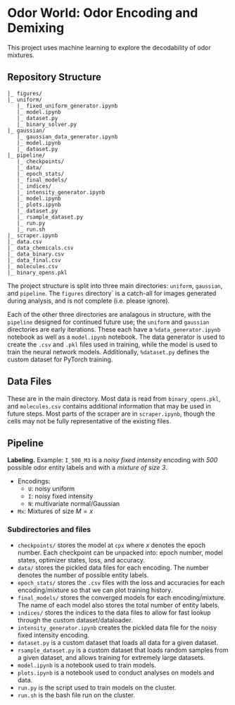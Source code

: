 # Odor World: Odor Encoding and Demixing

This project uses machine learning to explore the decodability of odor mixtures.

## Repository Structure

``` {}
|_ figures/
|_ uniform/
   |_ fixed_uniform_generator.ipynb
   |_ model.ipynb
   |_ dataset.py
   |_ binary_solver.py
|_ gaussian/
   |_ gaussian_data_generator.ipynb
   |_ model.ipynb
   |_ dataset.py
|_ pipeline/
   |_ checkpoints/
   |_ data/
   |_ epoch_stats/
   |_ final_models/
   |_ indices/
   |_ intensity_generator.ipynb
   |_ model.ipynb
   |_ plots.ipynb
   |_ dataset.py
   |_ rsample_dataset.py
   |_ run.py
   |_ run.sh
|_ scraper.ipynb
|_ data.csv
|_ data_chemicals.csv
|_ data_binary.csv
|_ data_final.csv
|_ molecules.csv
|_ binary_opens.pkl
```

The project structure is split into three main directories: `uniform`, `gaussian`, and `pipeline`. The `figures` directory` is a catch-all for images generated during analysis, and is not complete (i.e. please ignore).

Each of the other three directories are analagous in structure, with the `pipeline` designed for continued future use; the `uniform` and `gaussian` directories are early iterations. These each have a `%data_generator.ipynb` notebook as well as a `model.ipynb` notebook. The data generator is used to create the `.csv` and `.pkl` files used in training, while the model is used to train the neural network models. Additionally, `%dataset.py` defines the custom dataset for PyTorch training.

## Data Files

These are in the main directory. Most data is read from `binary_opens.pkl`, and `molecules.csv` contains additional information that may be used in future steps. Most parts of the scraper are in `scraper.ipynb`, though the cells may not be fully representative of the existing files.

## Pipeline

**Labeling.** Example: `I_500_M3` is a _noisy fixed intensity_ encoding with _500_ possible odor entity labels and with a _mixture of size 3_.

- Encodings:
  - `U`: noisy uniform
  - `I`: noisy fixed intensity
  - `N`: multivariate normal/Gaussian
- `Mx`: Mixtures of size $M=x$

### Subdirectories and files

- `checkpoints/` stores the model at `cpx` where $x$ denotes the epoch number. Each checkpoint can be unpacked into: epoch number, model states, optimizer states, loss, and accuracy.
- `data/` stores the pickled data files for each encoding. The number denotes the number of possible entity labels.
- `epoch_stats/` stores the `.csv` files with the loss and accuracies for each encoding/mixture so that we can plot training history.
- `final_models/` stores the converged models for each encoding/mixture. The name of each model also stores the total number of entity labels.
- `indices/` stores the indices to the data files to allow for fast lookup through the custom dataset/dataloader.
- `intensity_generator.ipynb` creates the pickled data file for the noisy fixed intensity encoding.
- `dataset.py` is a custom dataset that loads all data for a given dataset.
- `rsample_dataset.py` is a custom dataset that loads random samples from a given dataset, and allows training for extremely large datasets.
- `model.ipynb` is a notebook used to train models.
- `plots.ipynb` is a notebook used to conduct analyses on models and data.
- `run.py` is the script used to train models on the cluster.
- `run.sh` is the bash file run on the cluster.
